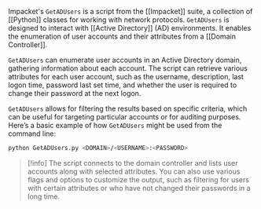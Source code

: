 Impacket's `GetADUsers` is a script from the [[Impacket]] suite, a collection of [[Python]] classes for working with network protocols. `GetADUsers` is designed to interact with [[Active Directory]] (AD) environments. It enables the enumeration of user accounts and their attributes from a [[Domain Controller]].

`GetADUsers` can enumerate user accounts in an Active Directory domain, gathering information about each account. The script can retrieve various attributes for each user account, such as the username, description, last logon time, password last set time, and whether the user is required to change their password at the next logon.

`GetADUsers` allows for filtering the results based on specific criteria, which can be useful for targeting particular accounts or for auditing purposes. Here’s a basic example of how `GetADUsers` might be used from the command line:

```bash
python GetADUsers.py <DOMAIN>/<USERNAME>:<PASSWORD>
```

>[!info]
>The script connects to the domain controller and lists user accounts along with selected attributes. You can also use various flags and options to customize the output, such as filtering for users with certain attributes or who have not changed their passwords in a long time.



